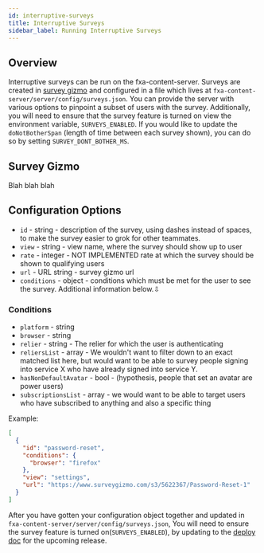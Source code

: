 ```yaml
---
id: interruptive-surveys
title: Interruptive Surveys
sidebar_label: Running Interruptive Surveys
---
```


## Overview

Interruptive surveys can be run on the fxa-content-server. Surveys are created in [survey gizmo](https://www.surveygizmo.com/) and configured in a file which lives at `fxa-content-server/server/config/surveys.json`. You can provide the server with various options to pinpoint a subset of users with the survey. Additionally,
you will need to ensure that the survey feature is turned
on view the environment variable, `SURVEYS_ENABLED`. If you would like to update the `doNotBotherSpan` (length of time between each survey shown), you can do so by setting `SURVEY_DONT_BOTHER_MS`.

## Survey Gizmo
Blah blah blah

## Configuration Options
* `id` - string - description of the survey, using dashes instead of spaces, to make the survey easier to grok for other teammates.
* `view` - string - view name, where the survey should show up to user
* `rate` - integer - NOT IMPLEMENTED rate at which the survey should be shown to qualifying users
* `url` - URL string - survey gizmo url
* `conditions` - object - conditions which must be met for the user to see the survey. Additional information below.⇩

### Conditions
* `platform` - string
* `browser` - string
* `relier` - string - The relier for which the user is authenticating
* `reliersList` - array - We wouldn't want to filter down to an exact matched list here, but would want to be able to survey people signing into service X who have already signed into service Y.
* `hasNonDefaultAvatar` - bool - (hypothesis, people that set an avatar are power users)
* `subscriptionsList` - array - we would want to be able to target users who have subscribed to anything and also a specific thing

Example:
```json
[
  {
    "id": "password-reset",
    "conditions": {
      "browser": "firefox"
    },
    "view": "settings",
    "url": "https://www.surveygizmo.com/s3/5622367/Password-Reset-1"
  }
]

```

After you have gotten your configuration object together and updated in `fxa-content-server/server/config/surveys.json`, You will need to ensure the survey feature is turned on(`SURVEYS_ENABLED`), by updating to the [deploy doc](https://docs.google.com/document/d/1lc5T1ZvQZlhXY6j1l_VMeQT9rs1mN7yYIcHbRPR2IbQ/edit) for the upcoming release.
